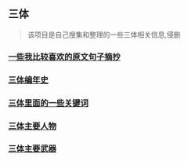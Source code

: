 ## 三体

> 该项目是自己搜集和整理的一些三体相关信息,侵删

### [一些我比较喜欢的原文句子摘抄](/三体摘抄语句.md)

### [三体编年史](/三体编年全史.md) 

### [三体里面的一些关键词](/三体关键词.md)

### [三体主要人物](/三体主要人物.md)

### [三体主要武器]()